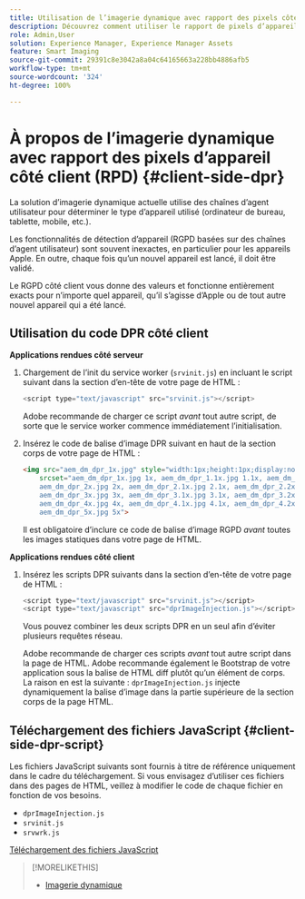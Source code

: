 ```yaml
---
title: Utilisation de l’imagerie dynamique avec rapport des pixels côté client
description: Découvrez comment utiliser le rapport de pixels d’appareil côté client avec l’imagerie dynamique dans Adobe Experience Manager as a Cloud Service avec Dynamic Media.
role: Admin,User
solution: Experience Manager, Experience Manager Assets
feature: Smart Imaging
source-git-commit: 29391c8e3042a8a04c64165663a228bb4886afb5
workflow-type: tm+mt
source-wordcount: '324'
ht-degree: 100%

---
```


# À propos de l’imagerie dynamique avec rapport des pixels d’appareil côté client (RPD) {#client-side-dpr}

La solution d’imagerie dynamique actuelle utilise des chaînes d’agent utilisateur pour déterminer le type d’appareil utilisé (ordinateur de bureau, tablette, mobile, etc.).

Les fonctionnalités de détection d’appareil (RGPD basées sur des chaînes d’agent utilisateur) sont souvent inexactes, en particulier pour les appareils Apple. En outre, chaque fois qu’un nouvel appareil est lancé, il doit être validé.

Le RGPD côté client vous donne des valeurs et fonctionne entièrement exacts pour n’importe quel appareil, qu’il s’agisse d’Apple ou de tout autre nouvel appareil qui a été lancé.

## Utilisation du code DPR côté client

**Applications rendues côté serveur**

1. Chargement de l’init du service worker (`srvinit.js`) en incluant le script suivant dans la section d’en-tête de votre page de HTML :

   ```javascript
   <script type="text/javascript" src="srvinit.js"></script>
   ```

   Adobe recommande de charger ce script _avant_ tout autre script, de sorte que le service worker commence immédiatement l’initialisation.

1. Insérez le code de balise d’image DPR suivant en haut de la section corps de votre page de HTML :

   ```html
   <img src="aem_dm_dpr_1x.jpg" style="width:1px;height:1px;display:none"
       srcset="aem_dm_dpr_1x.jpg 1x, aem_dm_dpr_1.1x.jpg 1.1x, aem_dm_dpr_1.2x.jpg 1.2x, aem_dm_dpr_1.3x.jpg 1.3x, aem_dm_dpr_1.4x.jpg 1.4x, aem_dm_dpr_1.5x.jpg 1.5x, aem_dm_dpr_1.6x.jpg 1.6x,          aem_dm_dpr_1.7x.jpg 1.7x, aem_dm_dpr_1.8x.jpg 1.8x, aem_dm_dpr_1.9x.jpg 1.9x,
       aem_dm_dpr_2x.jpg 2x, aem_dm_dpr_2.1x.jpg 2.1x, aem_dm_dpr_2.2x.jpg 2.2x, aem_dm_dpr_2.3x.jpg 2.3x, aem_dm_dpr_2.4x.jpg 2.4x, aem_dm_dpr_2.5x.jpg 2.5x, aem_dm_dpr_2.6x.jpg 2.6x, aem_dm_dpr_2.7x.jpg 2.7x, aem_dm_dpr_2.8x.jpg 2.8x, aem_dm_dpr_2.9x.jpg 2.9x,
       aem_dm_dpr_3x.jpg 3x, aem_dm_dpr_3.1x.jpg 3.1x, aem_dm_dpr_3.2x.jpg 3.2x, aem_dm_dpr_3.3x.jpg 3.3x, aem_dm_dpr_3.4x.jpg 3.4x, aem_dm_dpr_3.5x.jpg 3.5x, aem_dm_dpr_3.6x.jpg 3.6x, aem_dm_dpr_3.7x.jpg 3.7x, aem_dm_dpr_3.8x.jpg 3.8x, aem_dm_dpr_3.9x.jpg 3.9x,
       aem_dm_dpr_4x.jpg 4x, aem_dm_dpr_4.1x.jpg 4.1x, aem_dm_dpr_4.2x.jpg 4.2x, aem_dm_dpr_4.3x.jpg 4.3x, aem_dm_dpr_4.4x.jpg 4.4x, aem_dm_dpr_4.5x.jpg 4.5x, aem_dm_dpr_4.6x.jpg 4.6x, aem_dm_dpr_4.7x.jpg 4.7x, aem_dm_dpr_4.8x.jpg 4.8x, aem_dm_dpr_4.9x.jpg 4.9x,
       aem_dm_dpr_5x.jpg 5x">
   ```

   Il est obligatoire d’inclure ce code de balise d’image RGPD _avant_ toutes les images statiques dans votre page de HTML.

**Applications rendues côté client**

1. Insérez les scripts DPR suivants dans la section d’en-tête de votre page de HTML :

   ```javascript
   <script type="text/javascript" src="srvinit.js"></script>
   <script type="text/javascript" src="dprImageInjection.js"></script>
   ```

   Vous pouvez combiner les deux scripts DPR en un seul afin d’éviter plusieurs requêtes réseau.

   Adobe recommande de charger ces scripts _avant_ tout autre script dans la page de HTML.
Adobe recommande également le Bootstrap de votre application sous la balise de HTML diff plutôt qu’un élément de corps. La raison en est la suivante : `dprImageInjection.js` injecte dynamiquement la balise d’image dans la partie supérieure de la section corps de la page HTML.

## Téléchargement des fichiers JavaScript {#client-side-dpr-script}

Les fichiers JavaScript suivants sont fournis à titre de référence uniquement dans le cadre du téléchargement. Si vous envisagez d’utiliser ces fichiers dans des pages de HTML, veillez à modifier le code de chaque fichier en fonction de vos besoins.

* `dprImageInjection.js`
* `srvinit.js`
* `srvwrk.js`

[Téléchargement des fichiers JavaScript](/help/assets/assets-dm/aem-dynamicmedia-smartimaging-dpr.zip)

>[!MORELIKETHIS]
>
>* [Imagerie dynamique](/help/assets/imaging-faq.md)
